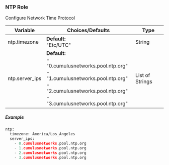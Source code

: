 
### NTP Role

Configure Network Time Protocol

Variable | Choices/Defaults | Type
--- | --- | ---
ntp.timezone|__Default:__<br>"Etc/UTC"|String
ntp.server_ips|__Default:__<br>      - "0.cumulusnetworks.pool.ntp.org"<br>      - "1.cumulusnetworks.pool.ntp.org"<br>      - "2.cumulusnetworks.pool.ntp.org"<br>      - "3.cumulusnetworks.pool.ntp.org"|List of Strings

##### Example 

```python
ntp:
  timezone: America/Los_Angeles
  server_ips:
    - 0.cumulusnetworks.pool.ntp.org
    - 1.cumulusnetworks.pool.ntp.org
    - 2.cumulusnetworks.pool.ntp.org
    - 3.cumulusnetworks.pool.ntp.org
```

